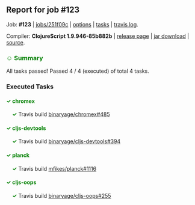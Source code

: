 ## Report for job #123

Job: **#123** | [jobs/251f09c](https://github.com/cljs-oss/canary/commit/251f09ccdc8edee6d3909728ecaac1c64ee0db42) | [options](options.edn) | [tasks](tasks.edn) | [travis log](https://travis-ci.org/cljs-oss/canary/builds/291379344).

Compiler: **ClojureScript 1.9.946-85b882b** | [release page](https://github.com/cljs-oss/canary/releases/tag/r1.9.946-85b882b) | [jar download](https://github.com/cljs-oss/canary/releases/download/r1.9.946-85b882b/clojurescript-1.9.946-85b882b.jar) | [source](https://github.com/clojure/clojurescript/commit/85b882b728984734793d635c923bfab0f71ba00f).

### <b style='color:green'>☺ Summary</b>

All tasks passed! Passed 4 / 4 (executed) of total 4 tasks.

### Executed Tasks

#### <b style='color:green'>&#x2713; chromex</b>
&nbsp;&nbsp;&nbsp;&nbsp;<b style='color:green'>&#x2713;</b> Travis build [binaryage/chromex#485](https://travis-ci.org/binaryage/chromex/builds/291380040)<br>

#### <b style='color:green'>&#x2713; cljs-devtools</b>
&nbsp;&nbsp;&nbsp;&nbsp;<b style='color:green'>&#x2713;</b> Travis build [binaryage/cljs-devtools#394](https://travis-ci.org/binaryage/cljs-devtools/builds/291380065)<br>

#### <b style='color:green'>&#x2713; planck</b>
&nbsp;&nbsp;&nbsp;&nbsp;<b style='color:green'>&#x2713;</b> Travis build [mfikes/planck#1116](https://travis-ci.org/mfikes/planck/builds/291380038)<br>

#### <b style='color:green'>&#x2713; cljs-oops</b>
&nbsp;&nbsp;&nbsp;&nbsp;<b style='color:green'>&#x2713;</b> Travis build [binaryage/cljs-oops#255](https://travis-ci.org/binaryage/cljs-oops/builds/291380063)<br>